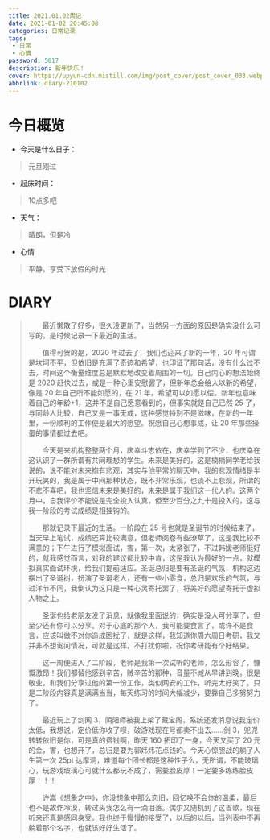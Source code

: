 ```yaml
---
title: 2021.01.02周记
date: 2021-01-02 20:45:08
categories: 日常记录
tags:
 - 日常
 - 心情
password: 5817
description: 新年快乐！
cover: https://upyun-cdn.mistill.com/img/post_cover/post_cover_033.webp
abbrlink: diary-210102
---
```


# 今日概览

- 今天是什么日子：

> 元旦刚过

- 起床时间：

> 10点多吧

- 天气：

> 晴朗，但是冷

- 心情

> 平静，享受下放假的时光

# DIARY

> &emsp;&emsp;最近懒散了好多，很久没更新了，当然另一方面的原因是确实没什么可写的。是时候记录一下最近的生活。
>
> &emsp;&emsp;值得可贺的是，2020 年过去了，我们也迎来了新的一年，20 年可谓是坎坷不平，但依旧是充满了奇迹和希望，也印证了那句话，没有什么过不去，时间这个衡量维度总是默默地改变着周围的一切。自己内心的想法始终是 2020 赶快过去，或是一种心里安慰罢了，但新年总会给人以新的希望，像是 20 年自己所不能如愿的，在 21 年，希望可以如愿以偿。新年也意味着自己的年龄+1，这并不是自己愿意看到的，但事实就是自己已然 25 了，与同龄人比较，自己又是一事无成，这种感觉特别不是滋味，在新的一年里，一份顺利的工作便是最大的愿望。祝愿自己心想事成，让 20 年那些操蛋的事情都过去吧。
>
> &emsp;&emsp;今天是来机构整整两个月，庆幸斗志依在，庆幸学到了不少，也庆幸在这认识了一群所谓有共同理想的学生。未来是美好的，这是楠楠同学老给我说的，说不能对未来抱有悲观，其实与他平常的聊天中，我的悲观情绪是半开玩笑的，我是属于中间那种状态，既不非常乐观，也谈不上悲观，所谓的不悲不喜吧，我也坚信未来是美好的，未来是属于我们这一代人的。这两个月中，自我评价不能说是完全投入认真，但至少百分之九十是投入的，这与我一阶段的考试成绩是相挂钩的。
>
> &emsp;&emsp;那就记录下最近的生活。一阶段在 25 号也就是圣诞节的时候结束了，当天早上笔试，成绩还算比较满意，但老师阅卷有些潦草了，这是我比较不满意的；下午进行了模拟面试，害，第一次，太紧张了，不过韩媛老师挺好的，就我感觉而言，对我的建议都比较中肯，这是我认为最好的一点，就模拟真实面试环境，给我们提前适应。圣诞总归是要有圣诞的气氛，机构这边摆出了圣诞树，扮演了圣诞老人，还有一些小零食，总归是欢乐的气氛，与过洋节不同，我倒认为这只是一种心灵寄托罢了，将美好的愿望寄托于虚拟人物之上。
>
> &emsp;&emsp;圣诞也给老朋友发了消息，就像我里面说的，确实是没人可分享了，但至少还有你可以分享。对于心底的那个人，我可能要食言了，或许不是食言，应该叫做不对你造成困扰了，就是这样，我知道你周六周日考研，我又并非不想询问情况，可就是这样，不打扰你啦，祝你考研能有个好结果。
>
> &emsp;&emsp;这一周便进入了二阶段，老师是我第一次试听的老师，怎么形容了，慷慨激昂！我们都替他感到辛苦，贼辛苦的那种，音量不减从早讲到晚，很是敬业。和我们分享过他的第一份工作，类似网安的工作，听完太好笑了。只是二阶段内容真是满满当当，每天练习的时间大幅减少，要靠自己多努努力了。
>
> &emsp;&emsp;最近玩上了剑网 3，阴阳师被我上架了藏宝阁，系统还发消息说我定价太低，我想说，定价低你收了呗，破游戏现在号都卖不出去......剑 3，兜兜转转依旧是你，可是真的费钱啊，昨天 160 拓印了一身，今天又买了 20 元的金，害，也想开了，总归是要为郭炜炜花点钱的。今天心惊胆战的躺了人生第一次 25pt 达摩洞，难道每个团长都是这种性子么，无所谓，不能玻璃心，玩游戏玻璃心可就什么都玩不成了，需要脸皮厚！一定要多练练脸皮厚！！！
>
> &emsp;&emsp;许嵩《想象之中》，你没想象中那么恋旧，回忆唤不会你的温柔，最后也不是故作冷漠，转过头我怎么有一滴泪落。偶尔又随机到了这首歌，现在听来还真是感同身受。我也终于慢慢的接受了，以后的以后，当列表中不再躺着那个名字，也就该好好生活了。